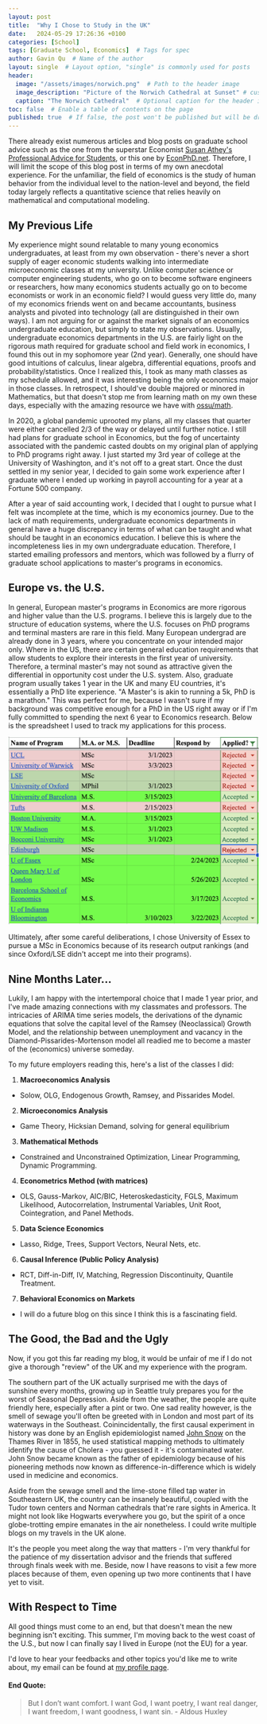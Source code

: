 ```yaml
---
layout: post
title:  "Why I Chose to Study in the UK"
date:   2024-05-29 17:26:36 +0100
categories: [School]
tags: [Graduate School, Economics]  # Tags for spec
author: Gavin Qu  # Name of the author
layout: single  # Layout option, "single" is commonly used for posts
header:
  image: "/assets/images/norwich.png"  # Path to the header image
  image_description: "Picture of the Norwich Cathedral at Sunset" # custom alt tag for screen readers
  caption: "The Norwich Cathedral"  # Optional caption for the header image
toc: false  # Enable a table of contents on the page
published: true  # If false, the post won't be published but will be drafted
---
```

There already exist numerous articles and blog posts on graduate school advice such as the one from the superstar Economist [Susan Athey's Professional Advice for Students](https://gsb-faculty.stanford.edu/susan-athey/professional-advice/), or this one by [EconPhD.net](https://econphd.econwiki.com/guide.htm). Therefore, I will limit the scope of this blog post in terms of my own anecdotal experience. For the unfamiliar, the field of economics is the study of human behavior from the individual level to the nation-level and beyond, the field today largely reflects a quantitative science that relies heavily on mathematical and computational modeling. 

## My Previous Life
My experience might sound relatable to many young economics undergraduates, at least from my own observation - there's never a short supply of eager economic students walking into intermediate microeconomic classes at my university. Unlike computer science or computer engineering students, who go on to become software engineers or researchers, how many economics students actually go on to become economists or work in an economic field? I would guess very little do, many of my economics friends went on and became accountants, business analysts and pivoted into technology (all are distinguished in their own ways). I am not arguing for or against the market signals of an economics undergraduate education, but simply to state my observations. Usually, undergraduate economics departments in the U.S. are fairly light on the rigorous math required for graduate school and field work in economics, I found this out in my sophomore year (2nd year). Generally, one should have good intuitions of calculus, linear algebra, differential equations, proofs and probability/statistics. Once I realized this, I took as many math classes as my schedule allowed, and it was interesting being the only economics major in those classes. In retrospect, I should've double majored or minored in Mathematics, but that doesn't stop me from learning math on my own these days, especially with the amazing resource we have with [ossu/math](https://github.com/ossu/math). 

In 2020, a global pandemic uprooted my plans, all my classes that quarter were either cancelled 2/3 of the way or delayed until further notice. I still had plans for graduate school in Economics, but the fog of uncertainty associated with the pandemic casted doubts on my original plan of applying to PhD programs right away. I just started my 3rd year of college at the University of Washington, and it's not off to a great start. Once the dust settled in my senior year, I decided to gain some work experience after I graduate where I ended up working in payroll accounting for a year at a Fortune 500 company. 

After a year of said accounting work, I decided that I ought to pursue what I felt was incomplete at the time, which is my economics journey. Due to the lack of math requirements, undergraduate economics departments in general have a huge discrepancy in terms of what can be taught and what should be taught in an economics education. I believe this is where the incompleteness lies in my own undergraduate education. Therefore, I started emailing professors and mentors, which was followed by a flurry of graduate school applications to master's programs in economics. 

## Europe vs. the U.S. 
In general, European master's programs in Economics are more rigorous and higher value than the U.S. programs. I believe this is largely due to the structure of education systems, where the U.S. focuses on PhD programs and terminal masters are rare in this field. Many European undergrad are already done in 3 years, where you concentrate on your intended major only. Where in the US, there are certain general education requirements that allow students to explore their interests in the first year of university. Therefore, a terminal master's may not sound as attractive given the differential in opportunity cost under the U.S. system. Also, graduate program usually takes 1 year in the UK and many EU countries, it's essentially a PhD lite experience. "A Master's is akin to running a 5k, PhD is a marathon." This was perfect for me, because I wasn't sure if my background was competitive enough for a PhD in the US right away or if I'm fully committed to spending the next 6 year to Economics research. Below is the spreadsheet I used to track my applications for this process. 

![My Application Spreadsheet](/assets/images/schooltracking.png)

Ultimately, after some careful deliberations, I chose University of Essex to pursue a MSc in Economics because of its research output rankings (and since Oxford/LSE didn't accept me into their programs). 

## Nine Months Later... 
Lukily, I am happy with the intertemporal choice that I made 1 year prior, and I've made amazing connections with my classmates and professors. The intricacies of ARIMA time series models, the derivations of the dynamic equations that solve the capital level of the Ramsey (Neoclassical) Growth Model, and the relationship between unemployment and vacancy in the Diamond-Pissarides-Mortenson model all readied me to become a master of the (economics) universe someday. 

To my future employers reading this, here's a list of the classes I did: 

1. **Macroeconomics Analysis**
  - Solow, OLG, Endogenous Growth, Ramsey, and Pissarides Model. 
2. **Microeconomics Analysis**
  - Game Theory, Hicksian Demand, solving for general equilibrium
3. **Mathematical Methods**
  - Constrained and Unconstrained Optimization, Linear Programming, Dynamic Programming. 
4. **Econometrics Method (with matrices)**
  - OLS, Gauss-Markov, AIC/BIC, Heteroskedasticity, FGLS, Maximum Likelihood, Autocorrelation, Instrumental Variables, Unit Root, Cointegration, and Panel Methods. 
5. **Data Science Economics**
  - Lasso, Ridge, Trees, Support Vectors, Neural Nets, etc. 
6. **Causal Inference (Public Policy Analysis)**
  - RCT, Diff-in-Diff, IV, Matching, Regression Discontinuity, Quantile Treatment. 
7. **Behavioral Economics on Markets**
  - I will do a future blog on this since I think this is a fascinating field. 

## The Good, the Bad and the Ugly
Now, if you got this far reading my blog, it would be unfair of me if I do not give a thorough "review" of the UK and my experience with the program. 

The southern part of the UK actually surprised me with the days of sunshine every months, growing up in Seattle truly prepares you for the worst of Seasonal Depression. Aside from the weather, the people are quite friendly here, especially after a pint or two. One sad reality however, is the smell of sewage you'll often be greeted with in London and most part of its waterways in the Southeast. Coinincidentally, the first causal experiment in history was done by an English  epidemiologist named [John Snow](https://en.wikipedia.org/wiki/John_Snow) on the Thames River in 1855, he used statistical mapping methods to ultimately identify the cause of Cholera - you guessed it - it's contaminated water. John Snow became known as the father of epidemiology because of his pioneering methods now known as difference-in-difference which is widely used in medicine and economics. 

Aside from the sewage smell and the lime-stone filled tap water in Southeastern UK, the country can be insanely beautiful, coupled with the Tudor town centers and Norman cathedrals that're rare sights in America. It might not look like Hogwarts everywhere you go, but the spirit of a once globe-trotting empire emanates in the air nonetheless. I could write multiple blogs on my travels in the UK alone. 

It's the people you meet along the way that matters - I'm very thankful for the patience of my dissertation advisor and the friends that suffered through finals week with me. Beside, now I have reasons to visit a few more places because of them, even opening up two more continents that I have yet to visit. 

## With Respect to Time
All good things must come to an end, but that doesn't mean the new beginning isn't exciting. This summer, I'm moving back to the west coast of the U.S., but now I can finally say I lived in Europe (not the EU) for a year. 

I'd love to hear your feedbacks and other topics you'd like me to write about, my email can be found at [my profile page](https://gjqu.github.io./about/). 

#### End Quote:
> But I don’t want comfort. I want God, I want poetry, I want real danger, I want freedom, I want goodness, I want sin. - Aldous Huxley 